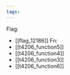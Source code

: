 ```yaml
---
tags:
---
```

Flag:
- [[flag_12186]]
Fn:
- [[t4206_function5]]
- [[t4206_function4]]
- [[t4206_function3]]
- [[t4206_function6]]
